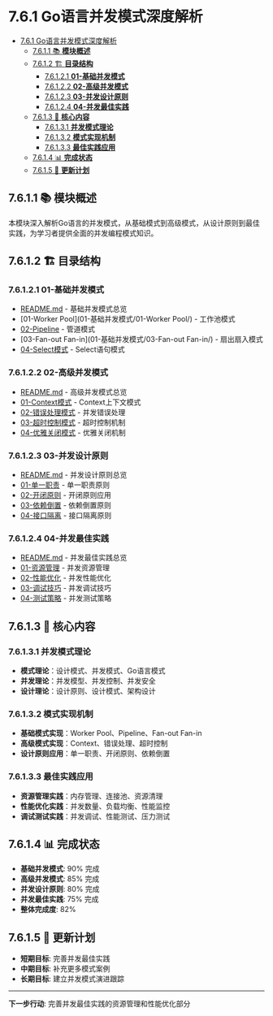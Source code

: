 # 7.6.1 Go语言并发模式深度解析

<!-- TOC START -->
- [7.6.1 Go语言并发模式深度解析](#go语言并发模式深度解析)
  - [7.6.1.1 📚 **模块概述**](#📚-**模块概述**)
  - [7.6.1.2 🏗️ **目录结构**](#🏗️-**目录结构**)
    - [7.6.1.2.1 **01-基础并发模式**](#**01-基础并发模式**)
    - [7.6.1.2.2 **02-高级并发模式**](#**02-高级并发模式**)
    - [7.6.1.2.3 **03-并发设计原则**](#**03-并发设计原则**)
    - [7.6.1.2.4 **04-并发最佳实践**](#**04-并发最佳实践**)
  - [7.6.1.3 🎯 **核心内容**](#🎯-**核心内容**)
    - [7.6.1.3.1 **并发模式理论**](#**并发模式理论**)
    - [7.6.1.3.2 **模式实现机制**](#**模式实现机制**)
    - [7.6.1.3.3 **最佳实践应用**](#**最佳实践应用**)
  - [7.6.1.4 📊 **完成状态**](#📊-**完成状态**)
  - [7.6.1.5 🔄 **更新计划**](#🔄-**更新计划**)
<!-- TOC END -->














## 7.6.1.1 📚 **模块概述**

本模块深入解析Go语言的并发模式，从基础模式到高级模式，从设计原则到最佳实践，为学习者提供全面的并发编程模式知识。

## 7.6.1.2 🏗️ **目录结构**

### 7.6.1.2.1 **01-基础并发模式**

- [README.md](01-基础并发模式/README.md) - 基础并发模式总览
- [01-Worker Pool](01-基础并发模式/01-Worker Pool/) - 工作池模式
- [02-Pipeline](01-基础并发模式/02-Pipeline/) - 管道模式
- [03-Fan-out Fan-in](01-基础并发模式/03-Fan-out Fan-in/) - 扇出扇入模式
- [04-Select模式](01-基础并发模式/04-Select模式/) - Select语句模式

### 7.6.1.2.2 **02-高级并发模式**

- [README.md](02-高级并发模式/README.md) - 高级并发模式总览
- [01-Context模式](02-高级并发模式/01-Context模式/) - Context上下文模式
- [02-错误处理模式](02-高级并发模式/02-错误处理模式/) - 并发错误处理
- [03-超时控制模式](02-高级并发模式/03-超时控制模式/) - 超时控制机制
- [04-优雅关闭模式](02-高级并发模式/04-优雅关闭模式/) - 优雅关闭机制

### 7.6.1.2.3 **03-并发设计原则**

- [README.md](03-并发设计原则/README.md) - 并发设计原则总览
- [01-单一职责](03-并发设计原则/01-单一职责/) - 单一职责原则
- [02-开闭原则](03-并发设计原则/02-开闭原则/) - 开闭原则应用
- [03-依赖倒置](03-并发设计原则/03-依赖倒置/) - 依赖倒置原则
- [04-接口隔离](03-并发设计原则/04-接口隔离/) - 接口隔离原则

### 7.6.1.2.4 **04-并发最佳实践**

- [README.md](04-并发最佳实践/README.md) - 并发最佳实践总览
- [01-资源管理](04-并发最佳实践/01-资源管理/) - 并发资源管理
- [02-性能优化](04-并发最佳实践/02-性能优化/) - 并发性能优化
- [03-调试技巧](04-并发最佳实践/03-调试技巧/) - 并发调试技巧
- [04-测试策略](04-并发最佳实践/04-测试策略/) - 并发测试策略

## 7.6.1.3 🎯 **核心内容**

### 7.6.1.3.1 **并发模式理论**

- **模式理论**：设计模式、并发模式、Go语言模式
- **并发理论**：并发模型、并发控制、并发安全
- **设计理论**：设计原则、设计模式、架构设计

### 7.6.1.3.2 **模式实现机制**

- **基础模式实现**：Worker Pool、Pipeline、Fan-out Fan-in
- **高级模式实现**：Context、错误处理、超时控制
- **设计原则应用**：单一职责、开闭原则、依赖倒置

### 7.6.1.3.3 **最佳实践应用**

- **资源管理实践**：内存管理、连接池、资源清理
- **性能优化实践**：并发数量、负载均衡、性能监控
- **调试测试实践**：并发调试、性能测试、压力测试

## 7.6.1.4 📊 **完成状态**

- **基础并发模式**: 90% 完成
- **高级并发模式**: 85% 完成
- **并发设计原则**: 80% 完成
- **并发最佳实践**: 75% 完成
- **整体完成度**: 82%

## 7.6.1.5 🔄 **更新计划**

- **短期目标**: 完善并发最佳实践
- **中期目标**: 补充更多模式案例
- **长期目标**: 建立并发模式演进跟踪

---

**下一步行动**: 完善并发最佳实践的资源管理和性能优化部分
